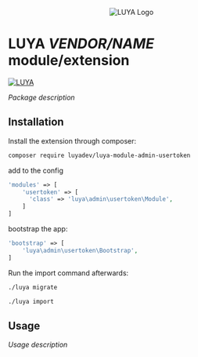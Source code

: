 <p align="center">
  <img src="https://raw.githubusercontent.com/luyadev/luya/master/docs/logo/luya-logo-0.2x.png" alt="LUYA Logo"/>
</p>

# LUYA *VENDOR/NAME* module/extension

[![LUYA](https://img.shields.io/badge/Powered%20by-LUYA-brightgreen.svg)](https://luya.io)

*Package description*

## Installation

Install the extension through composer:

```sh
composer require luyadev/luya-module-admin-usertoken
```

add to the config

```php
'modules' => [
    'usertoken' => [
      'class' => 'luya\admin\usertoken\Module',
    ]
]
```

bootstrap the app:

```php
'bootstrap' => [
    'luya\admin\usertoken\Bootstrap',
]
```

Run the import command afterwards:

```sh
./luya migrate
```

```sh
./luya import
```

## Usage

*Usage description*
